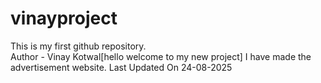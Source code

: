 # vinayproject
This is my first github repository.
<br>
Author - Vinay Kotwal[hello welcome to my new project]
I have made the advertisement website.
Last Updated On 24-08-2025

